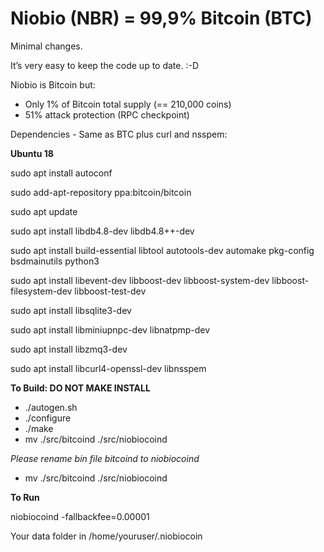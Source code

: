 Niobio (NBR) = 99,9% Bitcoin (BTC)
=====================================

Minimal changes. 

It’s very easy to keep the code up to date. :-D

Niobio is Bitcoin but:

* Only 1% of Bitcoin total supply (== 210,000 coins)
* 51% attack protection (RPC checkpoint)

Dependencies - Same as BTC plus curl and nsspem:

**Ubuntu 18**

sudo apt install autoconf

sudo add-apt-repository ppa:bitcoin/bitcoin

sudo apt update

sudo apt install libdb4.8-dev libdb4.8++-dev

sudo apt install build-essential libtool autotools-dev automake pkg-config bsdmainutils python3

sudo apt install libevent-dev libboost-dev libboost-system-dev libboost-filesystem-dev libboost-test-dev

sudo apt install libsqlite3-dev

sudo apt install libminiupnpc-dev libnatpmp-dev

sudo apt install libzmq3-dev

sudo apt install libcurl4-openssl-dev libnsspem

**To Build: DO NOT MAKE INSTALL**

* ./autogen.sh
* ./configure
* ./make 
* mv ./src/bitcoind ./src/niobiocoind

*Please rename bin file bitcoind to niobiocoind*
* mv ./src/bitcoind ./src/niobiocoind

**To Run**

niobiocoind -fallbackfee=0.00001

Your data folder in /home/youruser/.niobiocoin
